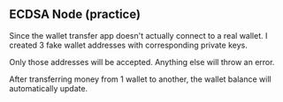 ## ECDSA Node (practice)

Since the wallet transfer app doesn't actually connect to 
a real wallet. I created 3 fake wallet addresses with 
corresponding private keys.

Only those addresses will be accepted. Anything else will
throw an error.

After transferring money from 1 wallet to another, the 
wallet balance will automatically update.